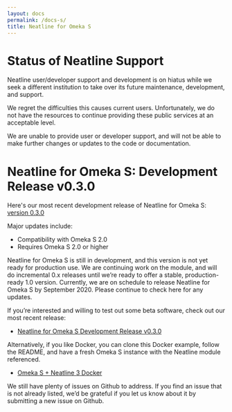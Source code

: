 ```yaml
---
layout: docs
permalink: /docs-s/
title: Neatline for Omeka S
---
```


# Status of Neatline Support
Neatline user/developer support and development is on hiatus while we seek a different institution to take over its future maintenance, development, and support.

We regret the difficulties this causes current users. Unfortunately, we do not have the resources to continue providing these public services at an acceptable level.

We are unable to provide user or developer support, and will not be able to make further changes or updates to the code or documentation.

# Neatline for Omeka S: Development Release v0.3.0

Here's our most recent development release of Neatline for Omeka S: [version 0.3.0](https://github.com/scholarslab/neatline-omeka-s/releases/tag/v0.3.0)

Major updates include:
- Compatibility with Omeka S 2.0
- Requires Omeka S 2.0 or higher

Neatline for Omeka S is still in development, and this version is not yet ready for production use. We are continuing work on the module, and will do incremental 0.x releases until we’re ready to offer a stable, production-ready 1.0 version. Currently, we are on schedule to release Neatline for Omeka S by September 2020. Please continue to check here for any updates. 

If you’re interested and willing to test out some beta software, check out our most recent release:

- [Neatline for Omeka S Development Release v0.3.0](https://github.com/scholarslab/neatline-omeka-s/releases/tag/v0.3.0)

Alternatively, if you like Docker, you can clone this Docker example, follow the README, and have a fresh Omeka S instance with the Neatline module referenced.

- [Omeka S + Neatline 3 Docker](https://github.com/scholarslab/neatline-omeka-s-docker)

We still have plenty of issues on Github to address. If you find an issue that is not already listed, we’d be grateful if you let us know about it by submitting a new issue on Github.
